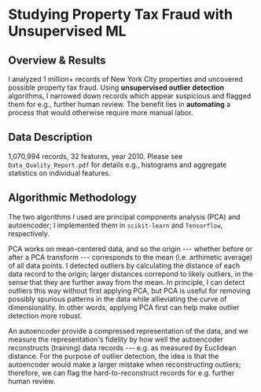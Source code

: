 # Studying Property Tax Fraud with Unsupervised ML

## Overview & Results
I analyzed 1 million+ records of New York City properties and uncovered possible property tax fraud. Using **unsupervised outlier detection** algorithms, I narrowed down records which appear suspicious and flagged them for e.g., further human review. The benefit lies in **automating** a process that would otherwise require more manual labor.

## Data Description
1,070,994 records, 32 features, year 2010. Please see `Data_Quality_Report.pdf` for details e.g., histograms and aggregate statistics on individual features.

## Algorithmic Methodology
The two algorithms I used are principal components analysis (PCA) and autoencoder; I implemented them in `scikit-learn` and `Tensorflow`, respectively.

PCA works on mean-centered data, and so the origin --- whether before or after a PCA transform --- corresponds to the mean (i.e. arthimetic average) of all data points. I detected outliers by calculating the distance of each data record to the origin; larger distances correpond to likely outliers, in the sense that they are further away from the mean. In principle, I can detect outliers this way without first applying PCA, but PCA is useful for removing possibly spurious patterns in the data while allieviating the curve of dimensionality. In other words, applying PCA first can help make outlier detection more robust.

An autoencoder provide a compressed representation of the data, and we measure the representation's fidelity by how well the autoencoder reconstructs (training) data records --- e.g. as measured by Euclidean distance. For the purpose of outlier detection, the idea is that the autoencoder would make a larger mistake when reconstructing outliers; therefore, we can flag the hard-to-reconstruct records for e.g. further human review.